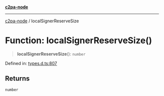 [**c2pa-node**](../README.md)

***

[c2pa-node](../README.md) / localSignerReserveSize

# Function: localSignerReserveSize()

> **localSignerReserveSize**(): `number`

Defined in: [types.d.ts:807](https://github.com/contentauth/c2pa-node-v2/blob/89b34f9846b48a2d62e217587555c0cf0305136a/js-src/types.d.ts#L807)

## Returns

`number`
